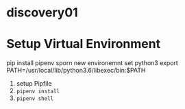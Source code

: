 # discovery01

# Setup Virtual Environment
pip install pipenv
sporn new environemnt 
set python3 export PATH=/usr/local/lib/python3.6/libexec/bin:$PATH
1. setup Pipfile
2. `pipenv install`
3. `pipenv shell`


